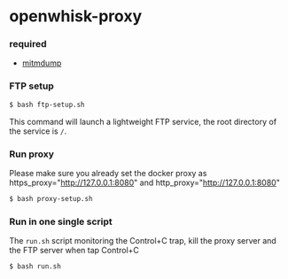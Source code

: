 # openwhisk-proxy

### required
- [mitmdump](https://mitmproxy.org/)

### FTP setup
```bash
$ bash ftp-setup.sh
```
This command will launch a lightweight FTP service, the root directory of the service is `/`.

### Run proxy
Please make sure you already set the docker proxy as https_proxy="http://127.0.0.1:8080" and http_proxy="http://127.0.0.1:8080"
```bash
$ bash proxy-setup.sh
```

### Run in one single script
The `run.sh` script monitoring the Control+C trap, kill the proxy server and the FTP server when tap Control+C
```bash
$ bash run.sh
```